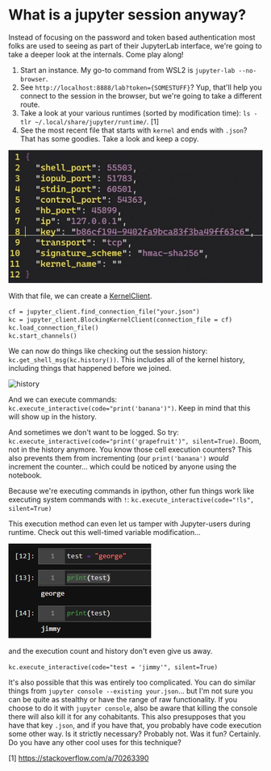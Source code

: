 # What is a jupyter session anyway?

Instead of focusing on the password and token based authentication most folks are used to seeing as part of their JupyterLab interface, we're going to take a deeper look at the internals. Come play along!

1. Start an instance. My go-to command from WSL2 is `jupyter-lab --no-browser`.
2. See `http://localhost:8888/lab?token={SOMESTUFF}`? Yup, that'll help you connect to the session in the browser, but we're going to take a different route.
3. Take a look at your various runtimes (sorted by modification time): `ls -tlr ~/.local/share/jupyter/runtime/`. [1]
4. See the most recent file that starts with `kernel` and ends with `.json`? That has some goodies. Take a look and keep a copy. 

![kerneljson](img/kerneljson.JPG)

With that file, we can create a [KernelClient](https://jupyter-client.readthedocs.io/en/stable/api/client.html).

```
cf = jupyter_client.find_connection_file("your.json")
kc = jupyter_client.BlockingKernelClient(connection_file = cf)
kc.load_connection_file()
kc.start_channels()
```

We can now do things like checking out the session history: `kc.get_shell_msg(kc.history())`. This includes all of the kernel history, including things that happened before we joined.

![history](img/history1.JPG)

And we can execute commands: `kc.execute_interactive(code="print('banana')")`. Keep in mind that this will show up in the history.

And sometimes we don't want to be logged. So try: `kc.execute_interactive(code="print('grapefruit')", silent=True)`. Boom, not in the history anymore. You know those cell execution counters? This also prevents them from incrementing (our `print('banana')` _would_ increment the counter... which could be noticed by anyone using the notebook.

Because we're executing commands in ipython, other fun things work like executing system commands with `!`: `kc.execute_interactive(code="!ls", silent=True)`

This execution method can even let us tamper with Jupyter-users during runtime. Check out this well-timed variable modification...

![runtime](img/runtime.JPG)

and the execution count and history don't even give us away.

`kc.execute_interactive(code="test = 'jimmy'", silent=True)`

It's also possible that this was entirely too complicated. You can do similar things from `jupyter console --existing your.json`... but I'm not sure you can be quite as stealthy or have the range of raw functionality. If you choose to do it with `jupyter console`, also be aware that killing the console there will also kill it for any cohabitants. This also presupposes that you have that key `.json`, and if you have that, you probably have code execution some other way. Is it strictly necessary? Probably not. Was it fun? Certainly. Do you have any other cool uses for this technique?


[1] https://stackoverflow.com/a/70263390
